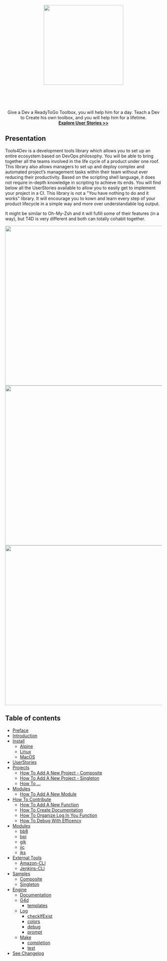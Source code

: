 <p align="center">
    <img src="https://github.com/iFeelSmart/T4D-Ressources/blob/master/Logo.png" width="256">
</p>
<br />
<br />
<br />
<p align="center">
  Give a Dev a ReadyToGo Toolbox, you will help him for a day. Teach a Dev to Create his own toolbox, and you will help him for a lifetime. 
  <br />
    <a href="https://Link"><strong>Explore User Stories >></strong></a>
  <br />
</p>

## Presentation

Tools4Dev is a development tools library which allows you to set up an entire ecosystem based on DevOps philosophy. You will be able to bring together all the teams involved in the life cycle of a product under one roof. This library also allows managers to set up and deploy complex and automated project’s management tasks within their team without ever reducing their productivity. Based on the scripting shell language, it does not require in-depth knowledge in scripting to achieve its ends. You will find below all the UserStories available to allow you to easily get to implement your project in a CI. This library is not a "You have nothing to do and it works" library. It will encourage you to kown and learn every step of your product lifecycle in a simple way and more over understandable log output.

It might be similar to Oh-My-Zsh and it will fufill some of their features (in a way), but T4D is very different and both can totally cohabit together.

<p align="center">
    <img src="https://github.com/iFeelSmart/T4D-Ressources/blob/master/Logo.png" width="512"><img src="https://github.com/iFeelSmart/T4D-Ressources/blob/master/Logo.png" width="512"><img src="https://github.com/iFeelSmart/T4D-Ressources/blob/master/Logo.png" width="512">
</p> 


## Table of contents

 * [Preface]()
 * [Introduction](.Ressources/docs/MarkDown/INTRO.md)
 * [Install](.Ressources/docs/MarkDown/Platforms/_main_.md)
   * [Alpine](.Ressources/docs/MarkDown/Platforms/Alpine.md)
   * [Linux](.Ressources/docs/MarkDown/Platforms/Linux.md)
   * [MacOS](.Ressources/docs/MarkDown/Platforms/MacOS.md)
 * [UserStories]()
 * [Projects]()
   * [How To Add A New Project - Composite]()
   * [How To Add A New Project - Singleton]()
   * [How To ...]()
 * [Modules]()
   * [How To Add A New Module]()
 * [How To Contribute]()
   * [How To Add A New Function]()
   * [How To Create Documentation]()
   * [How To Organize Log In You Function]()
   * [How To Debug With Efficency]()
 * [Modules]()
   * [bb8](.Ressources/docs/MarkDown/Modules/bb8.md)
   * [bpi](.Ressources/docs/MarkDown/Modules/bpi.md)
   * [gik](.Ressources/docs/MarkDown/Modules/gik.md)
   * [jic](.Ressources/docs/MarkDown/Modules/jic.md)
   * [jks](.Ressources/docs/MarkDown/Modules/jks.md)
 * [External Tools]()
   * [Amazon-CLI]()
   * [Jenkins-CLI]()
 * [Samples]()
   * [Composite]()
   * [Singleton]()
 * [Engine]()
   * [Documentation](.Ressources/docs/MarkDown/Utils/Documentation.md)
   * [G4d](.Ressources/docs/MarkDown/Utils/G4d.md)
     * [templates]()
   * [Log](.Ressources/docs/MarkDown/Utils/Log.md)
     * [checkIfExist]()
     * [colors]()
     * [debug]()
     * [prompt]()
   * [Make](.Ressources/docs/MarkDown/Utils/Make.md)
     * [completion]()
     * [test]()
 * [See Changelog](CHANGELOG.md)
